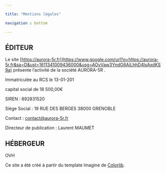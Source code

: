 ```yaml
---

title: "Mentions légales"

navigation : bottom

---
```


ÉDITEUR
-------

Le site [https://aurora-5r.fr](https://www.google.com/url?q=https://aurora-5r.fr&sa=D&ust=1611341009436000&usg=AOvVaw3YndG6AiLhhD4lsAxdKS9a) présente l’activité de la société AURORA-5R .

Immatriculée au RCS le 13-01-201

capital social de 18 500,00€

SIREN : 892831520

Siège Social : 19 RUE DES BERGES 38000 GRENOBLE

Contact : [contact@aurora-5r.fr](mailto:contact@aurora-5r.fr)

Directeur de publication : Laurent MAUMET

HÉBERGEUR
---------

OVH

Ce site a été créé à partir du template Imagine de [Colorlib](https://www.google.com/url?q=https://colorlib.com/&sa=D&ust=1611341009438000&usg=AOvVaw0o0pv6KQ-i4hCrhGhTrZiK).

